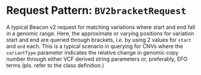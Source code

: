 # Request Pattern: `BV2bracketRequest`

A typical Beacon v2 request for matching variations where start and end fall in a genomic range. Here, the approximate or varying positions for variation start and end are queried through brackets, _i.e._ by using 2 values for `start` and `end` each. This is a typical scenario in querying for CNVs where the `variantType` parameter indicates the relative change in genomic copy number through either VCF derived string parameters or, preferably, EFO terms (pls. refer to the class definition.)